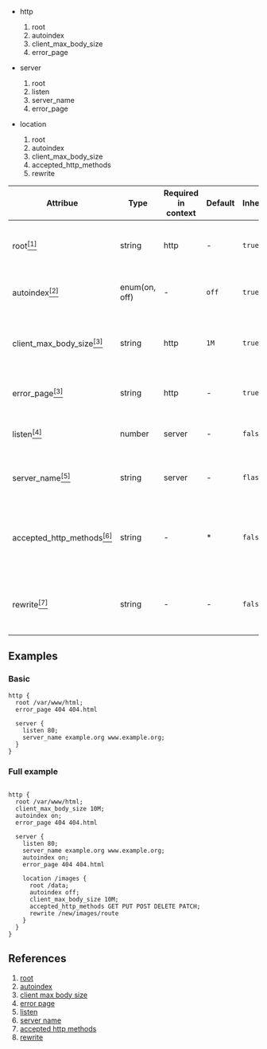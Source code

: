 - http

  1. root
  2. autoindex
  3. client_max_body_size
  4. error_page

- server

  1. root
  2. listen
  3. server_name
  4. error_page

- location

  1. root
  1. autoindex
  1. client_max_body_size
  1. accepted_http_methods
  1. rewrite

| Attribue                                                      | Type          | Required in context | Default | Inherited | Description                                                                                                                                               |
| ------------------------------------------------------------- | ------------- | ------------------- | ------- | --------- | --------------------------------------------------------------------------------------------------------------------------------------------------------- |
| root[<sup>[1]</sup>](#autoindex)                              | string        | http                | -       | `true`    | specifies the root directory that will be used to search for a file. syntax: `root: /var/www/html;`                                                       |
| autoindex[<sup>[2]</sup>](#autoindex)                         | enum(on, off) | -                   | `off`   | `true`    | used to enable/disable directory listing. example: autoindex: on;                                                                                         |
| client_max_body_size[<sup>[3]</sup>](#client_max_body_size)   | string        | http                | `1M`    | `true`    | sets the maximum allowed size of the client request body. syntax: `client_max_body_size: 1M;`                                                             |
| error_page[<sup>[3]</sup>](#error_page)                       | string        | http                | -       | `true`    | syntax: `error_page code ... uri;`. example: `error_page 400 404 /40x.html;`                                                                              |
| listen[<sup>[4]</sup>](#listen)                               | number        | server              | -       | `false`   | sets port which the server will accept requests. syntax: `listen port_number;`                                                                            |
| server_name[<sup>[5]</sup>](#server_name)                     | string        | server              | -       | `flase`   | Sets names of a virtual server. syntax: `server_name: example.com www.example.com;`                                                                       |
| accepted_http_methods[<sup>[6]</sup>](#accepted_http_methods) | string        | -                   | \*      | `false`   | Sets accpeted http methods. syntax: `accepted_http_methods method ...;`. example: `accepted_http_methods GET HEAD POST PUT DELETE CONNECT OPTIONS TRACE;` |
| rewrite[<sup>[7]</sup>](#rewrite)                             | string        | -                   | -       | `false`   | URI changed as specified in the replacement string. syntax: `rewrite replacement`. example `rewrite /images`                                              |

## Examples

### Basic

```
http {
  root /var/www/html;
  error_page 404 404.html

  server {
    listen 80;
    server_name example.org www.example.org;
  }
}

```

### Full example

```

http {
  root /var/www/html;
  client_max_body_size 10M;
  autoindex on;
  error_page 404 404.html

  server {
    listen 80;
    server_name example.org www.example.org;
    autoindex on;
    error_page 404 404.html

    location /images {
      root /data;
      autoindex off;
      client_max_body_size 10M;
      accepted_http_methods GET PUT POST DELETE PATCH;
      rewrite /new/images/route
    }
  }
}

```

## References

1. <a nane="root">[root](https://nginx.org/en/docs/http/ngx_http_core_module.html#root)
2. <a name="autoindex">[autoindex](http://nginx.org/en/docs/http/ngx_http_autoindex_module.html#autoindex)</a>
3. <a name="client_max_body_size">[client max body size](https://nginx.org/en/docs/http/ngx_http_core_module.html#client_max_body_size)</a>
4. <a name="error_page">[error page](https://nginx.org/en/docs/http/ngx_http_core_module.html#error_page)</a>
5. <a name="listen">[listen](https://nginx.org/en/docs/http/ngx_http_core_module.html#listen)</a>
6. <a name="server_name">[server name](https://nginx.org/en/docs/http/ngx_http_core_module.html#server_name)</a>
7. <a name="accepted_http_methods">[accepted http methods](https://datatracker.ietf.org/doc/html/rfc7231#section-4)</a>
8. <a name="rewrite">[rewrite](https://nginx.org/en/docs/http/ngx_http_rewrite_module.html#rewrite)</a>
